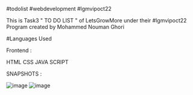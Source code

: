 #todolist #webdevelopment #lgmvipoct22 
 
 This is Task3 " TO DO LIST " of LetsGrowMore under their #lgmvipoct22 Program created by Mohammed Nouman Ghori
 
 #Languages Used

Frontend :

HTML
CSS
JAVA SCRIPT

  SNAPSHOTS : 

![image](/Home.png)
![image](/add.png)



